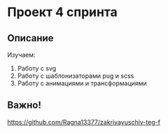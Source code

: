 # Проект 4 спринта

## Описание

Изучаем:
1. Работу с svg
2. Работу с шаблонизаторами pug и scss
3. Работу с анимациями и трансформациями

## Важно!

https://github.com/Ragna13377/zakrivayuschiy-teg-f
